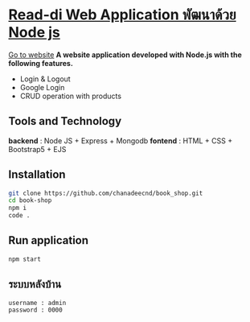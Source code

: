 # [Read-di Web Application พัฒนาด้วย Node js](https://nodejs-readdi.onrender.com)
[Go to website](https://nodejs-readdi.onrender.com)
**A website application developed with Node.js with the following features.**
 - Login & Logout
 - Google Login
 - CRUD operation with products

## Tools and Technology

**backend** : Node JS + Express + Mongodb 
**fontend** : HTML + CSS + Bootstrap5 + EJS
## Installation
``` bash
git clone https://github.com/chanadeecnd/book_shop.git
cd book-shop
npm i
code .
```

## Run application
``` bash
npm start
```




## ระบบหลังบ้าน
```bash
username : admin
password : 0000
```
